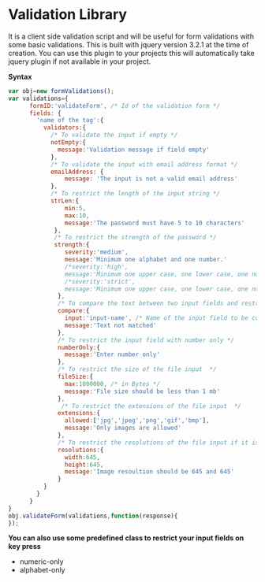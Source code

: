 # Validation Library

It is a client side validation script and will be useful for form validations with some basic validations. This is built with jquery version 3.2.1 at the time of creation. You can use this plugin to your projects this will automatically take jquery plugin if not available in your project.

**Syntax**

```javascript
var obj=new formValidations();
var validations={
      formID:'validateForm', /* Id of the validation form */
      fields: {
        'name of the tag':{
          validators:{
            /* To validate the input if empty */
            notEmpty:{
              message:'Validation message if field empty'
            },
            /* To validate the input with email address format */
            emailAddress: {
                message: 'The input is not a valid email address'
            },
            /* To restrict the length of the input string */
            strLen:{
                min:5,
                max:10,
                message:'The password must have 5 to 10 characters'
             },
             /* To restrict the strength of the password */
             strength:{
                severity:'medium',
                message:'Minimum one alphabet and one number.'
                /*severity:'high',
                message:'Minimum one upper case, one lower case, one number.'*/
                /*severity:'strict',
                message:'Minimum one upper case, one lower case, one number and one special character.'*/
              },
              /* To compare the text between two input fields and restrict if not matched */
              compare:{
                input:'input-name', /* Name of the input field to be compare  */
                message:'Text not matched'
              },
              /* To restrict the input field with number only */
              numberOnly:{
                message:'Enter number only'
              },
              /* To restrict the size of the file input  */
              fileSize:{
                max:1000000, /* in Bytes */
                message:'File size should be less than 1 mb'
              },
               /* To restrict the extensions of the file input  */
              extensions:{
                allowed:['jpg','jpeg','png','gif','bmp'],
                message:'Only images are allowed'	
              },
              /* To restrict the resolutions of the file input if it is image  */
              resolutions:{
                width:645,
                height:645,
                message:'Image resoultion should be 645 and 645'
              }
          }
        }
      }
}
obj.validateForm(validations,function(response){
});
```

**You can also use some predefined class to restrict your input fields on key press**

- numeric-only
- alphabet-only



